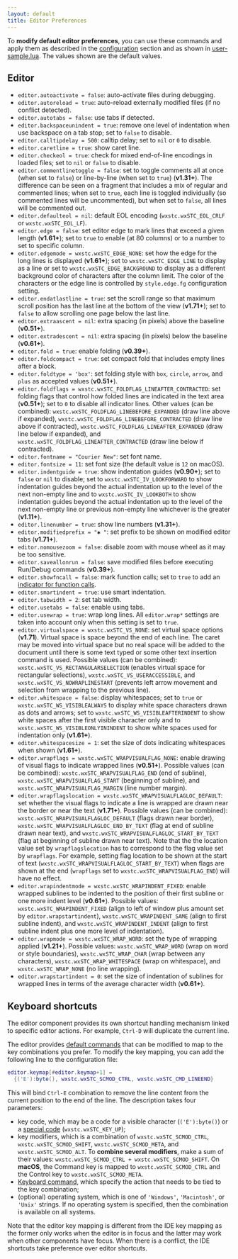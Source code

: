 ```yaml
---
layout: default
title: Editor Preferences
---
```


To **modify default editor preferences**, you can use these commands and apply them 
as described in the [configuration](doc-configuration) section
and as shown in [user-sample.lua](https://github.com/pkulchenko/ZeroBraneStudio/blob/master/cfg/user-sample.lua).
The values shown are the default values.

## Editor

- `editor.autoactivate = false`: auto-activate files during debugging.
- `editor.autoreload = true`: auto-reload externally modified files (if no conflict detected).
- `editor.autotabs = false`: use tabs if detected.
- `editor.backspaceunindent = true`: remove one level of indentation when use backspace on a tab stop; set to `false` to disable.
- `editor.calltipdelay = 500`: calltip delay; set to `nil` or `0` to disable.
- `editor.caretline = true`: show caret line.
- `editor.checkeol = true`: check for mixed end-of-line encodings in loaded files; set to `nil` or `false` to disable.
- `editor.commentlinetoggle = false`: set to toggle comments all at once (when set to `false`) or line-by-line (when set to `true`) (**v1.31+**).
The difference can be seen on a fragment that includes a mix of regular and commented lines; when set to `true`, each line is toggled individually (so commented lines will be uncommented), but when set to `false`, all lines will be commented out.
- `editor.defaulteol = nil`: default EOL encoding (`wxstc.wxSTC_EOL_CRLF` or `wxstc.wxSTC_EOL_LF`).
- `editor.edge = false`: set editor edge to mark lines that exceed a given length (**v1.61+**);
set to `true` to enable (at 80 columns) or to a number to set to specific column.
- `editor.edgemode = wxstc.wxSTC_EDGE_NONE`: set how the edge for the long lines is displayed (**v1.61+**);
set to `wxstc.wxSTC_EDGE_LINE` to display as a line or
set to `wxstc.wxSTC_EDGE_BACKGROUND` to display as a different background color of characters after the column limit.
The color of the characters or the edge line is controlled by `style.edge.fg` configuration setting.
- `editor.endatlastline = true`: set the scroll range so that maximum scroll position has the last line at the bottom of the view (**v1.71+**);
set to `false` to allow scrolling one page below the last line.
- `editor.extraascent = nil`: extra spacing (in pixels) above the baseline (**v0.51+**).
- `editor.extradescent = nil`: extra spacing (in pixels) below the baseline (**v0.61+**).
- `editor.fold = true`: enable folding (**v0.39+**).
- `editor.foldcompact = true`: set compact fold that includes empty lines after a block.
- `editor.foldtype = 'box'`: set folding style with `box`, `circle`, `arrow`, and `plus` as accepted values (**v0.51+**).
- `editor.foldflags = wxstc.wxSTC_FOLDFLAG_LINEAFTER_CONTRACTED`: set folding flags that control how folded lines are indicated in the text area (**v0.51+**); set to `0` to disable all indicator lines.
Other values (can be combined): `wxstc.wxSTC_FOLDFLAG_LINEBEFORE_EXPANDED` (draw line above if expanded), `wxstc.wxSTC_FOLDFLAG_LINEBEFORE_CONTRACTED` (draw line above if contracted), `wxstc.wxSTC_FOLDFLAG_LINEAFTER_EXPANDED` (draw line below if expanded), and `wxstc.wxSTC_FOLDFLAG_LINEAFTER_CONTRACTED` (draw line below if contracted).
- `editor.fontname = "Courier New"`: set font name.
- `editor.fontsize = 11`: set font size (the default value is `12` on macOS).
- `editor.indentguide = true`: show indentation guides (**v0.90+**);
set to `false` or `nil` to disable;
set to `wxstc.wxSTC_IV_LOOKFORWARD` to show indentation guides beyond the actual indentation up to the level of the next non-empty line
and to `wxstc.wxSTC_IV_LOOKBOTH` to show indentation guides beyond the actual indentation up to the level of the next non-empty line or previous non-empty line whichever is the greater (**v1.11+**).
- `editor.linenumber = true`: show line numbers (**v1.31+**).
- `editor.modifiedprefix = "✱ "`: set prefix to be shown on modified editor tabs (**v1.71+**).
- `editor.nomousezoom = false`: disable zoom with mouse wheel as it may be too sensitive.
- `editor.saveallonrun = false`: save modified files before executing Run/Debug commands (**v0.39+**).
- `editor.showfncall = false`: mark function calls;
set to `true` to add an [indicator for function calls](doc-styles-color-schemes#indicators).
- `editor.smartindent = true`: use smart indentation.
- `editor.tabwidth = 2`: set tab width.
- `editor.usetabs = false`: enable using tabs.
- `editor.usewrap = true`: wrap long lines.
All `editor.wrap*` settings are taken into account only when this setting is set to `true`.
- `editor.virtualspace = wxstc.wxSTC_VS_NONE`: set virtual space options (**v1.71**).
Virtual space is space beyond the end of each line. The caret may be moved into virtual space but no real space will be added to the document until there is some text typed or some other text insertion command is used.
Possible values (can be combined): `wxstc.wxSTC_VS_RECTANGULARSELECTION` (enables virtual space for rectangular selections), `wxstc.wxSTC_VS_USERACCESSIBLE`, and `wxstc.wxSTC_VS_NOWRAPLINESTART` (prevents left arrow movement and selection from wrapping to the previous line).
- `editor.whitespace = false`: display whitespaces;
set to `true` or `wxstc.wxSTC_WS_VISIBLEALWAYS` to display white space characters drawn as dots and arrows;
set to `wxstc.wxSTC_WS_VISIBLEAFTERINDENT` to show white spaces after the first visible character only
and to `wxstc.wxSTC_WS_VISIBLEONLYININDENT` to show white spaces used for indentation only (**v1.61+**).
- `editor.whitespacesize = 1`: set the size of dots indicating whitespaces when shown (**v1.61+**).
- `editor.wrapflags = wxstc.wxSTC_WRAPVISUALFLAG_NONE`: enable drawing of visual flags to indicate wrapped lines (**v0.51+**).
Possible values (can be combined): `wxstc.wxSTC_WRAPVISUALFLAG_END` (end of subline), `wxstc.wxSTC_WRAPVISUALFLAG_START` (beginning of subline), and `wxstc.wxSTC_WRAPVISUALFLAG_MARGIN` (line number margin).
- `editor.wrapflagslocation = wxstc.wxSTC_WRAPVISUALFLAGLOC_DEFAULT`: set whether the visual flags to indicate a line is wrapped are drawn near the border or near the text (**v1.71+**).
Possible values (can be combined): `wxstc.wxSTC_WRAPVISUALFLAGLOC_DEFAULT` (flags drawn near border), `wxstc.wxSTC_WRAPVISUALFLAGLOC_END_BY_TEXT` (flag at end of subline drawn near text), and `wxstc.wxSTC_WRAPVISUALFLAGLOC_START_BY_TEXT` (flag at beginning of subline drawn near text).
Note that the the location value set by `wrapflagslocation` has to correspond to the flag value set by `wrapflags`. For example, setting flag location to be shown at the start of text (`wxstc.wxSTC_WRAPVISUALFLAGLOC_START_BY_TEXT`) when flags are shown at the end (`wrapflags` set to `wxstc.wxSTC_WRAPVISUALFLAG_END`) will have no effect.
- `editor.wrapindentmode = wxstc.wxSTC_WRAPINDENT_FIXED`: enable wrapped sublines to be indented to the position of their first subline or one more indent level (**v0.61+**).
Possible values: `wxstc.wxSTC_WRAPINDENT_FIXED` (align to left of window plus amount set by `editor.wrapstartindent`), `wxstc.wxSTC_WRAPINDENT_SAME` (align to first subline indent), and `wxstc.wxSTC_WRAPINDENT_INDENT` (align to first subline indent plus one more level of indentation).
- `editor.wrapmode = wxstc.wxSTC_WRAP_WORD`: set the type of wrapping applied (**v1.21+**).
Possible values: `wxstc.wxSTC_WRAP_WORD` (wrap on word or style boundaries), `wxstc.wxSTC_WRAP_CHAR` (wrap between any characters), `wxstc.wxSTC_WRAP_WHITESPACE` (wrap on whitespace), and `wxstc.wxSTC_WRAP_NONE` (no line wrapping).
- `editor.wrapstartindent = 0`: set the size of indentation of sublines for wrapped lines in terms of the average character width (**v0.61+**).

## Keyboard shortcuts

The editor component provides its own shortcut handling mechanism linked to specific editor actions.
For example, `Ctrl-D` will duplicate the current line.

The editor provides [default commands](doc-editor-keyboard-shortcuts) that can be modified to map to the key combinations you prefer.
To modify the key mapping, you can add the following line to the configuration file:

```lua
editor.keymap[#editor.keymap+1] =
  {('E'):byte(), wxstc.wxSTC_SCMOD_CTRL, wxstc.wxSTC_CMD_LINEEND}
```

This will bind `Ctrl-E` combination to remove the line content from the current position to the end of the line.
The description takes four parameters:

- key code, which may be a code for a visible character (`('E'):byte()`) or a [special code](http://www.scintilla.org/ScintillaDoc.html#KeyBindings) (`wxstc.wxSTC_KEY_UP`);
- key modifiers, which is a combination of `wxstc.wxSTC_SCMOD_CTRL`, `wxstc.wxSTC_SCMOD_SHIFT`, `wxstc.wxSTC_SCMOD_META`, and `wxstc.wxSTC_SCMOD_ALT`.
To **combine several modifiers**, make a sum of their values: `wxstc.wxSTC_SCMOD_CTRL + wxstc.wxSTC_SCMOD_SHIFT`.
On **macOS**, the Command key is mapped to `wxstc.wxSTC_SCMOD_CTRL` and the Control key to `wxstc.wxSTC_SCMOD_META`.
- [Keyboard command](http://www.scintilla.org/ScintillaDoc.html#KeyboardCommands), which specify the action that needs to be tied to the key combination;
- (optional) operating system, which is one of `'Windows'`, `'Macintosh'`, or `'Unix'` strings. If no operating system is specified, then the combination is available on all systems.

Note that the editor key mapping is different from the IDE key mapping as the former only works when the editor is in focus and the latter may work when other components have focus.
When there is a conflict, the IDE shortcuts take preference over editor shortcuts.
